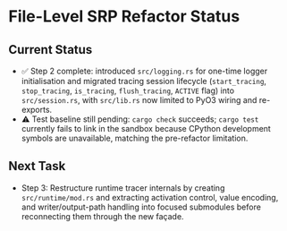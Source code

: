 # File-Level SRP Refactor Status

## Current Status
- ✅ Step 2 complete: introduced `src/logging.rs` for one-time logger initialisation and migrated tracing session lifecycle (`start_tracing`, `stop_tracing`, `is_tracing`, `flush_tracing`, `ACTIVE` flag) into `src/session.rs`, with `src/lib.rs` now limited to PyO3 wiring and re-exports.
- ⚠️ Test baseline still pending: `cargo check` succeeds; `cargo test` currently fails to link in the sandbox because CPython development symbols are unavailable, matching the pre-refactor limitation.

## Next Task
- Step 3: Restructure runtime tracer internals by creating `src/runtime/mod.rs` and extracting activation control, value encoding, and writer/output-path handling into focused submodules before reconnecting them through the new façade.
